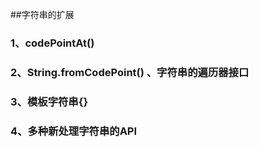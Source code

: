 ##字符串的扩展

### 1、codePointAt()
### 2、String.fromCodePoint() 、字符串的遍历器接口
### 3、模板字符串{}
### 4、多种新处理字符串的API